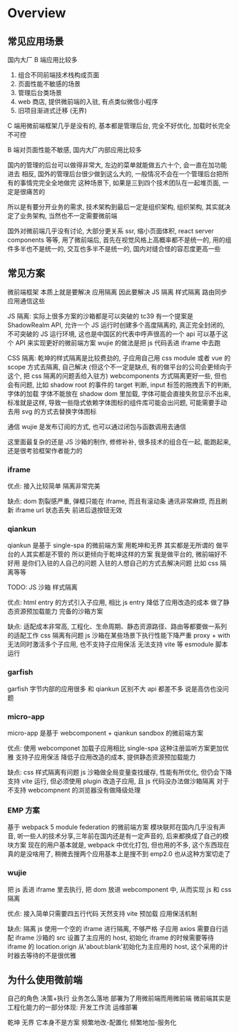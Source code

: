 # Overview

## 常见应用场景

国内大厂 B 端应用比较多

1. 组合不同前端技术栈构成页面
2. 页面性能不敏感的场景
3. 管理后台类场景
4. web 商店, 提供微前端的入驻, 有点类似微信小程序
5. 旧项目渐进式迁移 (无界)

C 端用微前端框架几乎是没有的, 基本都是管理后台, 完全不好优化, 加载时长完全不可控

B 端对页面性能不敏感, 国内大厂内部应用比较多

国内的管理的后台可以做得非常大, 左边的菜单就能做五六十个, 会一直在加功能进去
相反, 国外的管理后台很少做到这么大的, 一般情况不会在一个管理后台把所有的事情完完全全地做完
这种场景下, 如果是三到四个技术团队在一起堆页面, 一定是很痛苦的

所以是有要分开业务的需求,
技术架构到最后一定是组织架构, 组织架构, 其实就决定了业务架构, 当然也不一定需要微前端

国外对微前端几乎没有讨论, 大部分更关系 ssr, 缩小页面体积, react server components 等等,
用了微前端后, 首先在视觉风格上高概率都不是统一的, 用的组件多半也不是统一的, 交互也多半不是统一的, 国内对缝合怪的容忍度更高一些

## 常见方案

微前端框架 本质上就是要解决 应用隔离
因此要解决 JS 隔离 样式隔离 路由同步 应用通信这些

JS 隔离:
实际上很多方案的沙箱都是可以突破的
tc39 有一个提案是 ShadowRealm API, 允许一个 JS 运行时创建多个高度隔离的, 真正完全封闭的, 不可突破的 JS 运行环境, 这也是中国区的代表中呼声很高的一个 api
可以基于这个 API 来实现更好的微前端方案
wujie 的做法是把 js 代码丢进 iframe 中去跑

CSS 隔离:
乾坤的样式隔离是比较费劲的, 子应用自己用 css module 或者 vue 的 scope 方式去隔离, 自己解决 (但这个不一定是缺点, 有的做平台的公司会更倾向于这个, 把 css 隔离的问题丢给入驻方)
webcomponents 方式隔离更好一些,
但也会有问题, 比如 shadow root 的事件的 target 判断, input 标签的拖拽丢下的判断, 字体的加载
字体不能放在 shadow dom 里加载, 字体可能会直接失败显示不出来, 标准就是这样, 导致一些隐式依赖字体图标的组件库可能会出问题, 可能需要手动去用 svg 的方式去替换字体图标

通信 wujie 是发布订阅的方式, 也可以通过闭包与函数调用去通信

这里面最复杂的还是 JS 沙箱的制作, 修修补补, 很多技术的组合在一起, 能跑起来, 还是很考验框架作者能力的

### iframe

优点:
接入比较简单
隔离非常完美

缺点:
dom 割裂感严重, 弹框只能在 iframe, 而且有滚动条
通讯非常麻烦, 而且刷新 iframe url 状态丢失
前进后退按钮无效

### qiankun

qiankun 是基于 single-spa 的微前端方案
用乾坤和无界 其实都是无所谓的 做平台的人其实都是不管的
所以更倾向于乾坤这样的方案 我是做平台的, 微前端好不好用 是你们入驻的人自己的问题 入驻的人想自己的方式去解决问题 比如 css 隔离等等

TODO: JS 沙箱 样式隔离

优点:
html entry 的方式引入子应用, 相比 js entry 降低了应用改造的成本
做了静态资源预加载能力
完备的沙箱方案

缺点:
适配成本非常高, 工程化、生命周期、静态资源路径、路由等都要做一系列的适配工作
css 隔离有问题
js 沙箱在某些场景下执行性能下降严重 proxy + with
无法同时激活多个子应用, 也不支持子应用保活
无法支持 vite 等 esmodule 脚本运行

### garfish

garfish 字节内部的应用很多 和 qiankun 区别不大 api 都差不多 说是高仿也没问题

### micro-app

micro-app 是基于 webcomponent + qiankun sandbox 的微前端方案

优点:
使用 webcomponet 加载子应用相比 single-spa 这种注册监听方案更加优雅
支持子应用保活
降低子应用改造的成本, 提供静态资源预加载能力

缺点:
css 样式隔离有问题
js 沙箱做全局变量查找缓存, 性能有所优化, 但仍会下降
支持 vite 运行, 但必须使用 plugin 改造子应用, 且 js 代码没办法做沙箱隔离
对于不支持 webcompnent 的浏览器没有做降级处理

### EMP 方案

基于 webpack 5 module federation 的微前端方案
模块联邦在国内几乎没有声音, 听一些人的技术分享,三年前在国内还是有一定声音的, 后来都换成了自己的模块方案
现在的用户基本就是, webpack 中优化打包, 但也用的不多, 这个东西现在真的是没啥用了, 稍微去搜两个应用基本上是搜不到
emp2.0 也从这种方案切走了

### wujie

把 js 丢进 iframe 里去执行, 把 dom 放进 webcomponent 中, 从而实现 js 和 css 隔离

优点:
接入简单只需要四五行代码
天然支持 vite
预加载
应用保活机制

缺点:
隔离 js 使用一个空的 iframe 进行隔离, 不够严格
子应用 axios 需要自行适配
iframe 沙箱的 src 设置了主应用的 host, 初始化 iframe 的时候需要等待 iframe 的 location.orign 从'about:blank'初始化为主应用的 host, 这个采用的计时器去等待的不是很优雅

## 为什么使用微前端

自己的角色 决策+执行
业务怎么落地
部署为了用微前端而用微前端
微前端其实是工程化能力的一部分体现: 开发工作流 运维部署

乾坤 无界 它本身不是方案
频繁地改-配置化 频繁地加-服务化
